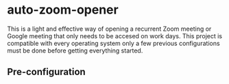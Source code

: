 # auto-zoom-opener
This is a light and effective way of opening a recurrent Zoom meeting or Google meeting that only needs to be accesed on work days. This project is compatible with every operating system only a few previous configurations must be done before getting everything started. 
## Pre-configuration
